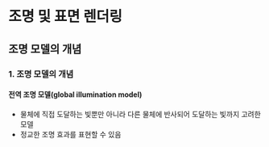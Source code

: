 # 조명 및 표면 렌더링

## 조명 모델의 개념

### 1. 조명 모델의 개념

#### 전역 조명 모델(global illumination model)

- 물체에 직접 도달하는 빛뿐만 아니라 다른 물체에 반사되어 도달하는 빛까지 고려한 모델
- 정교한 조명 효과를 표현할 수 있음
